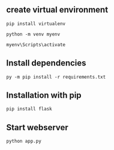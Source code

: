 ## create virtual environment

`pip install virtualenv`

`python -m venv myenv`

`myenv\Scripts\activate`


## Install dependencies

`py -m pip install -r requirements.txt`


## Installation with pip

`pip install flask`


## Start webserver

`python app.py`
